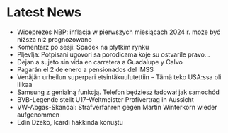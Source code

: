# Latest News
-  Wiceprezes NBP: inflacja w pierwszych miesiącach 2024 r. może być niższa niż prognozowano
-  Komentarz po sesji: Spadek na płytkim rynku
-  Pljevlja: Potpisani ugovori sa porodicama koje su ostvarile pravo...
-  Dejan a sujeto sin vida en carretera a Guadalupe y Calvo
-  Pagarán el 2 de enero a pensionados del IMSS
-  Venäjän urheilun superpari etsintä­kuulutettiin – Tämä teko USA:ssa oli liikaa
-  Samsung z genialną funkcją. Telefon będziesz ładował jak samochód
-  BVB-Legende stellt U17-Weltmeister Profivertrag in Aussicht
-  VW-Abgas-Skandal: Strafverfahren gegen Martin Winterkorn wieder aufgenommen
-  Edin Dzeko, Icardi hakkında konuştu
